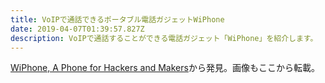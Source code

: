 ```yaml
---
title: VoIPで通話できるポータブル電話ガジェットWiPhone
date: 2019-04-07T01:39:57.827Z
description: VoIPで通話することができる電話ガジェット「WiPhone」を紹介します。
---
```

[WiPhone, A Phone for Hackers and Makers](https://www.kickstarter.com/projects/2103809433/wiphone-a-phone-for-hackers-and-makers/description)から発見。画像もここから転載。

